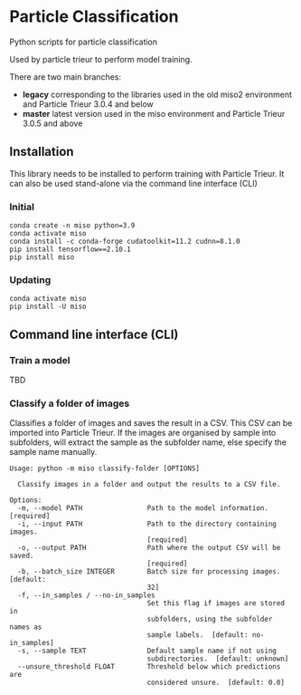 # Particle Classification
Python scripts for particle classification

Used by particle trieur to perform model training.

There are two main branches:

* **legacy** corresponding to the libraries used in the old miso2 environment and Particle Trieur 3.0.4 and below
* **master** latest version used in the miso environment and Particle Trieur 3.0.5 and above

## Installation

This library needs to be installed to perform training with Particle Trieur. It can also be used stand-alone via the command line interface (CLI)

### Initial

```
conda create -n miso python=3.9
conda activate miso
conda install -c conda-forge cudatoolkit=11.2 cudnn=8.1.0
pip install tensorflow==2.10.1
pip install miso
```

### Updating

```
conda activate miso
pip install -U miso
```

## Command line interface (CLI)

### Train a model

TBD

### Classify a folder of images

Classifies a folder of images and saves the result in a CSV. This CSV can be imported into Particle Trieur. If the images are organised by sample into subfolders, will extract the sample as the subfolder name, else specify the sample name manually.

```
Usage: python -m miso classify-folder [OPTIONS]

  Classify images in a folder and output the results to a CSV file.

Options:
  -m, --model PATH                Path to the model information.  [required]
  -i, --input PATH                Path to the directory containing images.
                                  [required]
  -o, --output PATH               Path where the output CSV will be saved.
                                  [required]
  -b, --batch_size INTEGER        Batch size for processing images.  [default:
                                  32]
  -f, --in_samples / --no-in_samples
                                  Set this flag if images are stored in
                                  subfolders, using the subfolder names as
                                  sample labels.  [default: no-in_samples]
  -s, --sample TEXT               Default sample name if not using
                                  subdirectories.  [default: unknown]
  --unsure_threshold FLOAT        Threshold below which predictions are
                                  considered unsure.  [default: 0.0]
```

